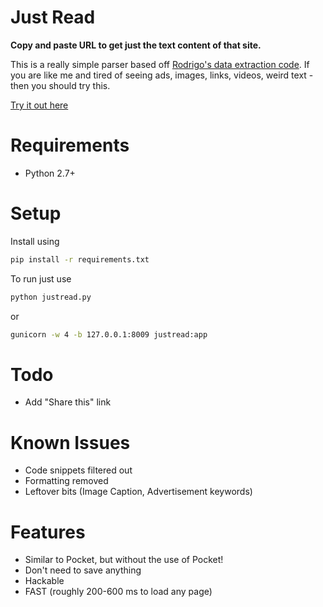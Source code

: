 # Just Read

**Copy and paste URL to get just the text content of that site.**


This is a really simple parser based off [Rodrigo's data extraction code](http://rodp.me/2015/how-to-extract-data-from-the-web.html). If you are like me and tired of seeing ads, images, links, videos, weird text - then you should try this. 

[Try it out here](http://justread.duckdns.org)


# Requirements

- Python 2.7+

# Setup

Install using

```bash
pip install -r requirements.txt
```

To run just use

```bash
python justread.py
```

or 

```bash
gunicorn -w 4 -b 127.0.0.1:8009 justread:app
```

# Todo

- Add "Share this" link

# Known Issues

- Code snippets filtered out
- Formatting removed
- Leftover bits (Image Caption, Advertisement keywords)

# Features

- Similar to Pocket, but without the use of Pocket!
- Don't need to save anything
- Hackable
- FAST (roughly 200-600 ms to load any page)
